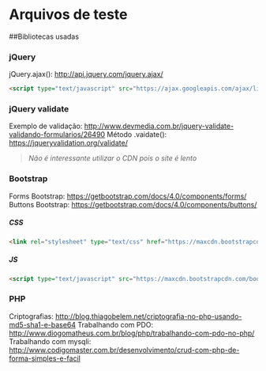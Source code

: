 Arquivos de teste
====
##Bibliotecas usadas

### jQuery

jQuery.ajax(): <http://api.jquery.com/jquery.ajax/>

```html
<script type="text/javascript" src="https://ajax.googleapis.com/ajax/libs/jquery/3.2.1/jquery.min.js"></script>
```

### jQuery validate
Exemplo de validação: <http://www.devmedia.com.br/jquery-validate-validando-formularios/26490>
Método .vaidate(): <https://jqueryvalidation.org/validate/>

>_Não é interessante utilizar o CDN pois o site é lento_

### Bootstrap
Forms Bootstrap: <https://getbootstrap.com/docs/4.0/components/forms/>
Buttons Bootstrap: <https://getbootstrap.com/docs/4.0/components/buttons/>

##### _CSS_
```html
<link rel="stylesheet" type="text/css" href="https://maxcdn.bootstrapcdn.com/bootstrap/3.3.7/css/bootstrap.min.css" integrity="sha384-BVYiiSIFeK1dGmJRAkycuHAHRg32OmUcww7on3RYdg4Va+PmSTsz/K68vbdEjh4u" crossorigin="anonymous">
```
##### _JS_
```html
<script type="text/javascript" src="https://maxcdn.bootstrapcdn.com/bootstrap/3.3.7/js/bootstrap.min.js" integrity="sha384-Tc5IQib027qvyjSMfHjOMaLkfuWVxZxUPnCJA7l2mCWNIpG9mGCD8wGNIcPD7Txa" crossorigin="anonymous"></script>
```

### PHP

Criptografias: <http://blog.thiagobelem.net/criptografia-no-php-usando-md5-sha1-e-base64>
Trabalhando com PDO: <http://www.diogomatheus.com.br/blog/php/trabalhando-com-pdo-no-php/>
Trabalhando com mysqli: <http://www.codigomaster.com.br/desenvolvimento/crud-com-php-de-forma-simples-e-facil>
